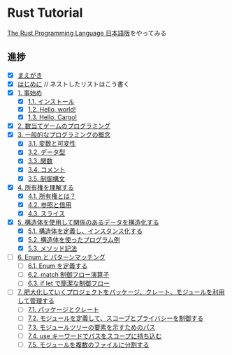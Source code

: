 # Rust Tutorial

[The Rust Programming Language 日本語版](https://doc.rust-jp.rs/book-ja/title-page.html)をやってみる

## 進捗

- [x] [まえがき](https://doc.rust-jp.rs/book-ja/foreword.html)
- [x] [はじめに](https://doc.rust-jp.rs/book-ja/ch00-00-introduction.html)
      // ネストしたリストはこう書く
- [x] [1. 事始め](https://doc.rust-jp.rs/book-ja/ch01-00-getting-started.html)
  - [x] [1.1. インストール](https://doc.rust-jp.rs/book-ja/ch01-01-installation.html)
  - [x] [1.2. Hello, world!](https://doc.rust-jp.rs/book-ja/ch01-02-hello-world.html)
  - [x] [1.3. Hello, Cargo!](https://doc.rust-jp.rs/book-ja/ch01-03-hello-cargo.html)
- [x] [2. 数当てゲームのプログラミング](https://doc.rust-jp.rs/book-ja/ch02-00-guessing-game-tutorial.html)
- [x] [3. 一般的なプログラミングの概念](https://doc.rust-jp.rs/book-ja/ch03-00-common-programming-concepts.html)
  - [x] [3.1. 変数と可変性](https://doc.rust-jp.rs/book-ja/ch03-01-variables-and-mutability.html)
  - [x] [3.2. データ型](https://doc.rust-jp.rs/book-ja/ch03-02-data-types.html)
  - [x] [3.3. 関数](https://doc.rust-jp.rs/book-ja/ch03-03-how-functions-work.html)
  - [x] [3.4. コメント](https://doc.rust-jp.rs/book-ja/ch03-04-comments.html)
  - [x] [3.5. 制御構文](https://doc.rust-jp.rs/book-ja/ch03-05-control-flow.html)
- [x] [4. 所有権を理解する](https://doc.rust-jp.rs/book-ja/ch04-00-understanding-ownership.html)
  - [x] [4.1. 所有権とは？](https://doc.rust-jp.rs/book-ja/ch04-01-what-is-ownership.html)
  - [x] [4.2. 参照と借用](https://doc.rust-jp.rs/book-ja/ch04-02-references-and-borrowing.html)
  - [x] [4.3. スライス](https://doc.rust-jp.rs/book-ja/ch04-03-slices.html)
- [x] [5. 構造体を使用して関係のあるデータを構造化する](https://doc.rust-jp.rs/book-ja/ch05-00-structs.html)
  - [x] [5.1. 構造体を定義し、インスタンス化する](https://doc.rust-jp.rs/book-ja/ch05-01-defining-structs.html)
  - [x] [5.2. 構造体を使ったプログラム例](https://doc.rust-jp.rs/book-ja/ch05-02-example-structs.html)
  - [x] [5.3. メソッド記法](https://doc.rust-jp.rs/book-ja/ch05-03-method-syntax.html)
- [ ] [6. Enum と パターンマッチング](https://doc.rust-jp.rs/book-ja/ch06-00-enums.html)
  - [ ] [6.1. Enum を定義する](https://doc.rust-jp.rs/book-ja/ch06-01-defining-an-enum.html)
  - [ ] [6.2. match 制御フロー演算子](https://doc.rust-jp.rs/book-ja/ch06-02-match.html)
  - [ ] [6.3. if let で簡潔な制御フロー](https://doc.rust-jp.rs/book-ja/ch06-03-if-let.html)
- [ ] [7. 肥大化していくプロジェクトをパッケージ、クレート、モジュールを利用して管理する](https://doc.rust-jp.rs/book-ja/ch07-00-managing-growing-projects-with-packages-crates-and-modules.html)
  - [ ] [7.1. パッケージとクレート](https://doc.rust-jp.rs/book-ja/ch07-01-packages-and-crates.html)
  - [ ] [7.2. モジュールを定義して、スコープとプライバシーを制御する](https://doc.rust-jp.rs/book-ja/ch07-02-defining-modules-to-control-scope-and-privacy.html)
  - [ ] [7.3. モジュールツリーの要素を示すためのパス](https://doc.rust-jp.rs/book-ja/ch07-03-paths-for-referring-to-an-item-in-the-module-tree.html)
  - [ ] [7.4. use キーワードでパスをスコープに持ち込む](https://doc.rust-jp.rs/book-ja/ch07-04-bringing-paths-into-scope-with-the-use-keyword.html)
  - [ ] [7.5. モジュールを複数のファイルに分割する](https://doc.rust-jp.rs/book-ja/ch07-05-separating-modules-into-different-files.html)
